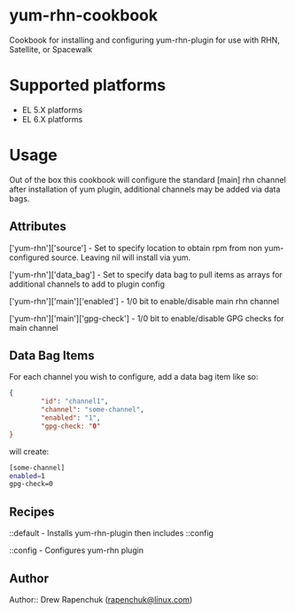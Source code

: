 yum-rhn-cookbook
=================
Cookbook for installing and configuring yum-rhn-plugin for use with RHN, Satellite, or Spacewalk

# Supported platforms
- EL 5.X platforms
- EL 6.X platforms

# Usage

Out of the box this cookbook will configure the standard [main] rhn channel after installation of yum plugin,
additional channels may be added via data bags.

## Attributes

['yum-rhn']['source'] - Set to specify location to obtain rpm from non yum-configured source. Leaving nil will install via yum.

['yum-rhn']['data_bag'] - Set to specify data bag to pull items as arrays for additional channels to add to plugin config

['yum-rhn']['main']['enabled'] - 1/0 bit to enable/disable main rhn channel

['yum-rhn']['main']['gpg-check'] - 1/0 bit to enable/disable GPG checks for main channel

## Data Bag Items

For each channel you wish to configure, add a data bag item like so:

```json
{
        "id": "channel1",
        "channel": "some-channel",
        "enabled": "1",
        "gpg-check: "0"
}
```
will create:
```sh
[some-channel]
enabled=1
gpg-check=0
```

## Recipes

::default - Installs yum-rhn-plugin then includes ::config

::config - Configures yum-rhn plugin

## Author

Author:: Drew Rapenchuk (rapenchuk@linux.com)
